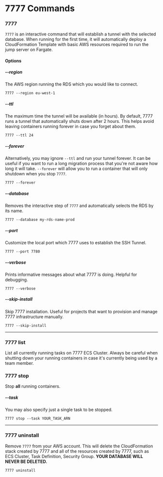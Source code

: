 # 7777 Commands

### 7777

`7777` is an interactive command that will establish a tunnel with
the selected database. When running for the first time, it will
automatically deploy a CloudFormation Template with basic AWS
resources required to run the jump server on Fargate.

#### Options

##### --region

The AWS region running the RDS which you would like to connect.

`7777 --region eu-west-1`

##### --ttl

The maximum time the tunnel will be available (in hours). By default,
7777 runs a tunnel that automatically shuts down after 2 hours. This
helps avoid leaving containers running forever in case you forget
about them.

`7777 --ttl 24`

##### --forever

Alternatively, you may ignore `--ttl` and run your tunnel forever. 
It can be useful if you want to run a long migration process that
you're not aware how long it will take. `--forever` will allow you
to run a container that will only shutdown when you stop `7777`.

`7777 --forever`

##### --database

Removes the interactive step of `7777` and automatically selects
the RDS by its name.

`7777 --database my-rds-name-prod` 

##### --port

Customize the local port which 7777 uses to establish the SSH Tunnel.

`7777 --port 7780`  

##### --verbose

Prints informative messages about what 7777 is doing. Helpful for debugging.

`7777 --verbose`

##### --skip-install

Skip 7777 installation. Useful for projects that want to provision and
manage 7777 infrastructure manually.

`7777 --skip-install`

--------------------

### 7777 list

List all currently running tasks on 7777 ECS Cluster. Always be
careful when shutting down your running containers in case it's currently
being used by a team member.

### 7777 stop

Stop **all** running containers.

##### --task

You may also specify just a single task to be stopped.

`7777 stop --task YOUR_TASK_ARN`

--------------------

### 7777 uninstall

Remove `7777` from your AWS account. This will delete the CloudFormation
stack created by 7777 and all of the resources created by 7777, such
as ECS Cluster, Task Definition, Security Group. 
**YOUR DATABASE WILL NEVER BE DELETED.**

`7777 uninstall`
